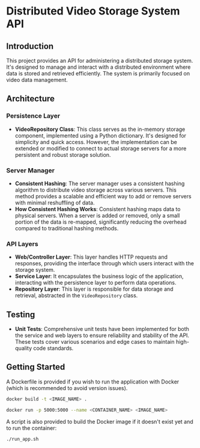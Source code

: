 # Distributed Video Storage System API

## Introduction
This project provides an API for administering a distributed storage system. It's designed to manage and interact with a distributed environment where data is stored and retrieved efficiently. The system is primarily focused on video data management.

## Architecture

### Persistence Layer
- **VideoRepository Class**: This class serves as the in-memory storage component, implemented using a Python dictionary. It's designed for simplicity and quick access. However, the implementation can be extended or modified to connect to actual storage servers for a more persistent and robust storage solution.

### Server Manager
- **Consistent Hashing**: The server manager uses a consistent hashing algorithm to distribute video storage across various servers. This method provides a scalable and efficient way to add or remove servers with minimal reshuffling of data. 
- **How Consistent Hashing Works**: Consistent hashing maps data to physical servers. When a server is added or removed, only a small portion of the data is re-mapped, significantly reducing the overhead compared to traditional hashing methods.

### API Layers
- **Web/Controller Layer**: This layer handles HTTP requests and responses, providing the interface through which users interact with the storage system.
- **Service Layer**: It encapsulates the business logic of the application, interacting with the persistence layer to perform data operations.
- **Repository Layer**: This layer is responsible for data storage and retrieval, abstracted in the `VideoRepository` class.

## Testing
- **Unit Tests**: Comprehensive unit tests have been implemented for both the service and web layers to ensure reliability and stability of the API. These tests cover various scenarios and edge cases to maintain high-quality code standards.

## Getting Started
A Dockerfile is provided if you wish to run the application with Docker (which is recommended to avoid version issues).
```bash
docker build -t <IMAGE_NAME> .
```
```bash
docker run -p 5000:5000 --name <CONTAINER_NAME> <IMAGE_NAME>
```

A script is also provided to build the Docker image if it doesn't exist yet and to run the container:
```bash
./run_app.sh
```



